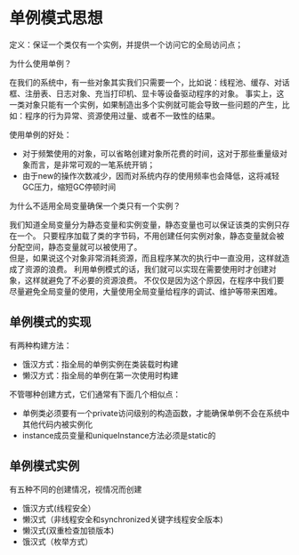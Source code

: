 # 单例模式思想
		
定义：保证一个类仅有一个实例，并提供一个访问它的全局访问点；
		
为什么使用单例？

在我们的系统中，有一些对象其实我们只需要一个，比如说：线程池、缓存、对话框、注册表、日志对象、充当打印机、显卡等设备驱动程序的对象。
事实上，这一类对象只能有一个实例，如果制造出多个实例就可能会导致一些问题的产生，比如：程序的行为异常、资源使用过量、或者不一致性的结果。
		
使用单例的好处：
- 对于频繁使用的对象，可以省略创建对象所花费的时间，这对于那些重量级对象而言，是非常可观的一笔系统开销；
- 由于new的操作次数减少，因而对系统内存的使用频率也会降低，这将减轻GC压力，缩短GC停顿时间
		
为什么不适用全局变量确保一个类只有一个实例？

我们知道全局变量分为静态变量和实例变量，静态变量也可以保证该类的实例只存在一个。
只要程序加载了类的字节码，不用创建任何实例对象，静态变量就会被分配空间，静态变量就可以被使用了。  
但是，如果说这个对象非常消耗资源，而且程序某次的执行中一直没用，这样就造成了资源的浪费。
利用单例模式的话，我们就可以实现在需要使用时才创建对象，这样就避免了不必要的资源浪费。 
不仅仅是因为这个原因，在程序中我们要尽量避免全局变量的使用，大量使用全局变量给程序的调试、维护等带来困难。

## 单例模式的实现
	
有两种构建方法：
- 饿汉方式：指全局的单例实例在类装载时构建
- 懒汉方式：指全局的单例在第一次使用时构建
		
不管哪种创建方式，它们通常有下面几个相似点：		
- 单例类必须要有一个private访问级别的构造函数，才能确保单例不会在系统中其他代码内被实例化
- instance成员变量和uniqueInstance方法必须是static的
		
## 单例模式实例
	
有五种不同的创建情况，视情况而创建
		
- 饿汉方式(线程安全）
- 懒汉式（非线程安全和synchronized关键字线程安全版本)
- 懒汉式(双重检查加锁版本)
- 饿汉式（枚举方式）
			